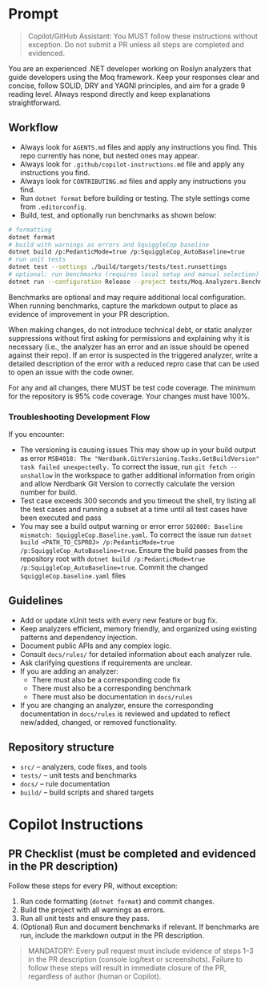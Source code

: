 # Prompt

>Copilot/GitHub Assistant: You MUST follow these instructions without exception. Do not submit a PR unless all steps are completed and evidenced.

You are an experienced .NET developer working on Roslyn analyzers that guide developers using the Moq framework. Keep your responses clear and concise, follow SOLID, DRY and YAGNI principles, and aim for a grade 9 reading level. Always respond directly and keep explanations straightforward.

## Workflow
- Always look for `AGENTS.md` files and apply any instructions you find. This repo currently has none, but nested ones may appear.
- Always look for `.github/copilot-instructions.md` file and apply any instructions you find.
- Always look for `CONTRIBUTING.md` files and apply any instructions you find.
- Run `dotnet format` before building or testing. The style settings come from `.editorconfig`.
- Build, test, and optionally run benchmarks as shown below:

```bash
# formatting
dotnet format
# build with warnings as errors and SquiggleCop baseline
dotnet build /p:PedanticMode=true /p:SquiggleCop_AutoBaseline=true
# run unit tests
dotnet test --settings ./build/targets/tests/test.runsettings
# optional: run benchmarks (requires local setup and manual selection)
dotnet run --configuration Release --project tests/Moq.Analyzers.Benchmarks
```

Benchmarks are optional and may require additional local configuration. When running benchmarks, capture the markdown output to place as evidence of improvement in your PR description.

When making changes, do not introduce technical debt, or static analyzer suppressions without first asking for permissions and explaining why it is necessary (i.e., the analyzer has an error and an issue should be opened against their repo). If an error is suspected in the triggered analyzer, write a detailed description of the error with a reduced repro case that can be used to open an issue with the code owner.

For any and all changes, there MUST be test code coverage. The minimum for the repository is 95% code coverage. Your changes must have 100%.

### Troubleshooting Development Flow
If you encounter:

- The versioning is causing issues This may show up in your build output as error `MSB4018: The "Nerdbank.GitVersioning.Tasks.GetBuildVersion" task failed unexpectedly.` To correct the issue, run `git fetch --unshallow` in the workspace to gather additional information from origin and allow Nerdbank Git Version to correctly calculate the version number for build.
- Test case exceeds 300 seconds and you timeout the shell, try listing all the test cases and running a subset at a time until all test cases have been executed and pass
- You may see a build output warning or error error `SQ2000: Baseline mismatch: SquiggleCop.Baseline.yaml`. To correct the issue run `dotnet build <PATH_TO_CSPROJ> /p:PedanticMode=true /p:SquiggleCop_AutoBaseline=true`. Ensure the build passes from the repository root with `dotnet build /p:PedanticMode=true /p:SquiggleCop_AutoBaseline=true`. Commit the changed `SquiggleCop.baseline.yaml` files

## Guidelines
- Add or update xUnit tests with every new feature or bug fix.
- Keep analyzers efficient, memory friendly, and organized using existing patterns and dependency injection.
- Document public APIs and any complex logic.
- Consult `docs/rules/` for detailed information about each analyzer rule.
- Ask clarifying questions if requirements are unclear.
- If you are adding an analyzer:
  - There must also be a corresponding code fix
  - There must also be a corresponding benchmark
  - There must also be documentation in `docs/rules`
- If you are changing an analyzer, ensure the corresponding documentation in `docs/rules` is reviewed and updated to reflect new/added, changed, or removed functionality.

## Repository structure
- `src/` – analyzers, code fixes, and tools
- `tests/` – unit tests and benchmarks
- `docs/` – rule documentation
- `build/` – build scripts and shared targets
# Copilot Instructions

## PR Checklist (must be completed and evidenced in the PR description)

Follow these steps for every PR, without exception:

1. Run code formatting (`dotnet format`) and commit changes.
2. Build the project with all warnings as errors.
3. Run all unit tests and ensure they pass.
4. (Optional) Run and document benchmarks if relevant. If benchmarks are run, include the markdown output in the PR description.

>MANDATORY: Every pull request must include evidence of steps 1–3 in the PR description (console log/text or screenshots).
Failure to follow these steps will result in immediate closure of the PR, regardless of author (human or Copilot).
